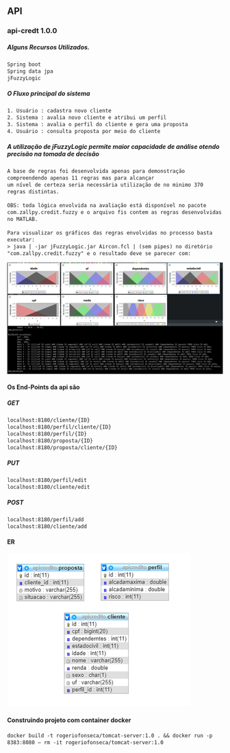 ## API

### api-credt 1.0.0

##### Alguns Recursos Utilizados.

```
Spring boot
Spring data jpa
jFuzzyLogic
```

##### O Fluxo principal do sistema

```
1. Usuário : cadastra novo cliente
2. Sistema : avalia novo cliente e atribui um perfil
3. Sistema : avalia o perfil do cliente e gera uma proposta
4. Usuário : consulta proposta por meio do cliente
```

##### A utilização de jFuzzyLogic permite maior capacidade de análise otendo precisão na tomada de decisão

```
A base de regras foi desenvolvida apenas para demonstração compreendendo apenas 11 regras mas para alcançar 
um nível de certeza seria necessária utilização de no minimo 370 regras distintas.

OBS: toda lógica envolvida na avaliação está disponível no pacote com.zallpy.credit.fuzzy e o arquivo fis contem as regras desenvolvidas no MATLAB.

Para visualizar os gráficos das regras envolvidas no processo basta executar:
> java | -jar jFuzzyLogic.jar Aircon.fcl | (sem pipes) no diretório "com.zallpy.credit.fuzzy" e o resultado deve se parecer com:
```

![FuzzyCredit](FuzzyCredit.PNG)

#### Os End-Points da api são 

##### GET

```
localhost:8180/cliente/{ID}
localhost:8180/perfil/cliente/{ID}
localhost:8180/perfil/{ID}
localhost:8180/proposta/{ID}
localhost:8180/proposta/cliente/{ID}
```

##### PUT

```
localhost:8180/perfil/edit
localhost:8180/cliente/edit
```

##### POST

```
localhost:8180/perfil/add
localhost:8180/cliente/add
```

#### ER

![ER-API-CREDIT](ER-API-CREDIT.PNG)

#### Construindo projeto com container docker

```
docker build -t rogeriofonseca/tomcat-server:1.0 . && docker run -p 8383:8080 — rm -it rogeriofonseca/tomcat-server:1.0
```